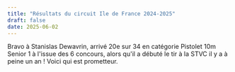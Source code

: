 ```yaml
---
title: "Résultats du circuit Ile de France 2024-2025"
draft: false
date: 2025-06-02
---
```


Bravo à Stanislas Dewavrin, arrivé 20e sur 34 en catégorie Pistolet 10m Senior 1 à l'issue des 6 concours, alors qu'il a débuté le tir à la STVC il y a à peine un an !
Voici qui est prometteur.